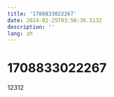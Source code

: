 ```yaml
---
title: '1708833022267'
date: 2024-02-25T03:50:36.513Z
description: ''
lang: zh
---
```


# 1708833022267

12312
